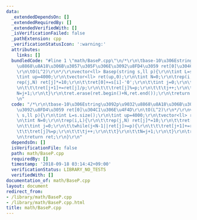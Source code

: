 ```yaml
---
data:
  _extendedDependsOn: []
  _extendedRequiredBy: []
  _extendedVerifiedWith: []
  _isVerificationFailed: false
  _pathExtension: cpp
  _verificationStatusIcon: ':warning:'
  attributes:
    links: []
  bundledCode: "#line 1 \"math/BaseP.cpp\"\n/*\r\n\tbase-10\u306Estring\u3092p\u9032\
    \u8868\u8A18\u306B\u3057\u305F\u306E\u3092\u8FD4\u3059 ret[0]\u304C1\u306E\u4F4D\
    \r\n\tO(L^2)\r\n*/\r\nvector<ll> Basep(string s,ll p){\r\n\tint L=s.size();\r\n\
    \tint up=4000;\r\n\tvector<ll> ret(up,0);\r\n\tint N=0;\r\n\trep(i,L){\r\n\t\t\
    rep(j,N) ret[j]*=10;\r\n\t\tret[0]+=s[i]-'0';\r\n\t\tint j=0;\r\n\t\twhile(j<N-1||ret[j]>=p){\r\
    \n\t\t\tret[j+1]+=ret[j]/p;\r\n\t\t\tret[j]%=p;\r\n\t\t\tj++;\r\n\t\t}\r\n\t\t\
    N=j+1;\r\n\t}\r\n\tret.erase(ret.begin()+N,ret.end());\r\n\treturn ret;\r\n}\r\
    \n"
  code: "/*\r\n\tbase-10\u306Estring\u3092p\u9032\u8868\u8A18\u306B\u3057\u305F\u306E\
    \u3092\u8FD4\u3059 ret[0]\u304C1\u306E\u4F4D\r\n\tO(L^2)\r\n*/\r\nvector<ll> Basep(string\
    \ s,ll p){\r\n\tint L=s.size();\r\n\tint up=4000;\r\n\tvector<ll> ret(up,0);\r\
    \n\tint N=0;\r\n\trep(i,L){\r\n\t\trep(j,N) ret[j]*=10;\r\n\t\tret[0]+=s[i]-'0';\r\
    \n\t\tint j=0;\r\n\t\twhile(j<N-1||ret[j]>=p){\r\n\t\t\tret[j+1]+=ret[j]/p;\r\n\
    \t\t\tret[j]%=p;\r\n\t\t\tj++;\r\n\t\t}\r\n\t\tN=j+1;\r\n\t}\r\n\tret.erase(ret.begin()+N,ret.end());\r\
    \n\treturn ret;\r\n}\r\n"
  dependsOn: []
  isVerificationFile: false
  path: math/BaseP.cpp
  requiredBy: []
  timestamp: '2018-09-18 03:14:42+09:00'
  verificationStatus: LIBRARY_NO_TESTS
  verifiedWith: []
documentation_of: math/BaseP.cpp
layout: document
redirect_from:
- /library/math/BaseP.cpp
- /library/math/BaseP.cpp.html
title: math/BaseP.cpp
---
```

